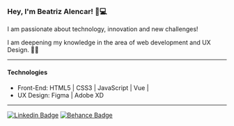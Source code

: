 ###  Hey,  I'm Beatriz Alencar! 🙋💻


I am passionate about technology, innovation and new challenges! 

I am deepening my knowledge in the area of web development and UX Design. 👩‍💻

-----------

 #### Technologies
 


-  Front-End: HTML5 | CSS3 | JavaScript | Vue |
-  UX Design: Figma | Adobe XD

------------




[![Linkedin Badge](https://img.shields.io/badge/-LinkedIn-palevioletred?style=flat-square&logo=Linkedin&logoColor=blue=https://www.linkedin.com/in/beatriz-alencar-1046a41b9/)](https://www.linkedin.com/in/beatriz-alencar-1046a41b9/)   [![Behance Badge](https://img.shields.io/badge/-Behance-palevioletred?style=flat-square&logo=Behance&logoColor=blue=https://www.behance.net/beatrizalencar2/)](https://www.behance.net/beatrizalencar2/)  
